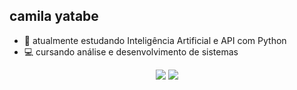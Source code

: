 ## camila yatabe
- 📕 atualmente estudando Inteligência Artificial e API com Python
- 💻 cursando análise e desenvolvimento de sistemas 
 
<div  align="center"> 
  <a href="https://www.instagram.com/camiykr/" target="_blank"><img src="https://img.shields.io/badge/-Instagram-%23E4405F?style=for-the-badge&logo=instagram&logoColor=white" target="_blank"></a>
  <a href="https://www.linkedin.com/in/camila-yatabe-ab1506233/" target="_blank"><img src="https://img.shields.io/badge/-LinkedIn-%230077B5?style=for-the-badge&logo=linkedin&logoColor=white" target="_blank"></a> 
    </div>

